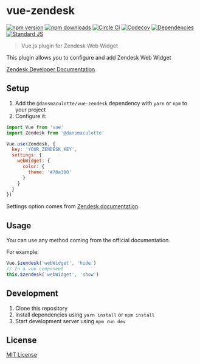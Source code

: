 # vue-zendesk

[![npm version][npm-version-src]][npm-version-href]
[![npm downloads][npm-downloads-src]][npm-downloads-href]
[![Circle CI][circle-ci-src]][circle-ci-href]
[![Codecov][codecov-src]][codecov-href]
[![Dependencies][david-dm-src]][david-dm-href]
[![Standard JS][standard-js-src]][standard-js-href]

> Vue.js plugin for Zendesk Web Widget

This plugin allows you to configure and add Zendesk Web Widget

[Zendesk Developer Documentation](https://developer.zendesk.com/embeddables/docs/widget/introduction)

## Setup

1. Add the `@dansmaculotte/vue-zendesk` dependency with `yarn` or `npm` to your project
2. Configure it:

```js
import Vue from 'vue'
import Zendesk from '@dansmaculotte'

Vue.use(Zendesk, {
  key: 'YOUR_ZENDESK_KEY',
  settings: {
    webWidget: {
      color: {
        theme: '#78a300'
      }
    }
  }
})
```

Settings option comes from [Zendesk documentation](https://developer.zendesk.com/embeddables/docs/widget/settings).

## Usage

You can use any method coming from the official documentation.

For example:
```js
Vue.$zendesk('webWidget', 'hide')
// In a vue component
this.$zendesk('webWidget', 'show')
```

## Development

1. Clone this repository
2. Install dependencies using `yarn install` or `npm install`
3. Start development server using `npm run dev`

## License

[MIT License](./LICENSE.md)

<!-- Badges -->
[npm-version-src]: https://img.shields.io/npm/dt/@dansmaculotte/vue-zendesk.svg?style=flat-square
[npm-version-href]: https://npmjs.com/package/@dansmaculotte/vue-zendesk

[npm-downloads-src]: https://img.shields.io/npm/v/@dansmaculotte/vue-zendesk/latest.svg?style=flat-square
[npm-downloads-href]: https://npmjs.com/package/@dansmaculotte/vue-zendesk

[circle-ci-src]: https://img.shields.io/circleci/project/github/dansmaculotte/vue-zendesk.svg?style=flat-square
[circle-ci-href]: https://circleci.com/gh/dansmaculotte/vue-zendesk

[codecov-src]: https://img.shields.io/codecov/c/github/dansmaculotte/vue-zendesk.svg?style=flat-square
[codecov-href]: https://codecov.io/gh/dansmaculotte/vue-zendesk

[david-dm-src]: https://david-dm.org/dansmaculotte/vue-zendesk/status.svg?style=flat-square
[david-dm-href]: https://david-dm.org/dansmaculotte/vue-zendesk

[standard-js-src]: https://img.shields.io/badge/code_style-standard-brightgreen.svg?style=flat-square
[standard-js-href]: https://standardjs.com
